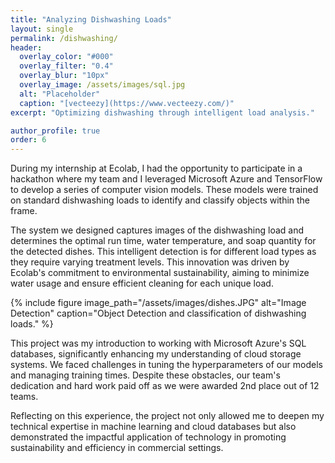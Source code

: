 ```yaml
---
title: "Analyzing Dishwashing Loads"
layout: single
permalink: /dishwashing/
header:
  overlay_color: "#000"
  overlay_filter: "0.4"
  overlay_blur: "10px"
  overlay_image: /assets/images/sql.jpg
  alt: "Placeholder"
  caption: "[vecteezy](https://www.vecteezy.com/)"
excerpt: "Optimizing dishwashing through intelligent load analysis."

author_profile: true
order: 6
---
```


During my internship at Ecolab, I had the opportunity to participate in a hackathon where my team and I leveraged Microsoft Azure and TensorFlow to develop a series of computer vision models. These models were trained on standard dishwashing loads to identify and classify objects within the frame.

The system we designed captures images of the dishwashing load and determines the optimal run time, water temperature, and soap quantity for the detected dishes. This intelligent detection is for different load types as they require varying treatment levels. This innovation was driven by Ecolab's commitment to environmental sustainability, aiming to minimize water usage and ensure efficient cleaning for each unique load.

{% include figure image_path="/assets/images/dishes.JPG" alt="Image Detection" caption="Object Detection and classification of dishwashing loads." %}

This project was my introduction to working with Microsoft Azure's SQL databases, significantly enhancing my understanding of cloud storage systems. We faced challenges in tuning the hyperparameters of our models and managing training times. Despite these obstacles, our team's dedication and hard work paid off as we were awarded 2nd place out of 12 teams.

Reflecting on this experience, the project not only allowed me to deepen my technical expertise in machine learning and cloud databases but also demonstrated the impactful application of technology in promoting sustainability and efficiency in commercial settings.